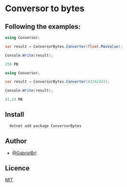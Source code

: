# Conversor to bytes


## Following the examples:

```c#
using Conversor;

var result = ConversorBytes.Converter(float.MaxValue);

Console.Write(result);

256 PB
```

```c#
using Conversor;

var result = ConversorBytes.Converter(43242423);

Console.Write(result);

41,24 MB
```
## Install

```bash
  dotnet add package ConversorBytes
```
    
## Author

- [@GabrielBrl](https://github.com/GabrielBrL)


## Licence

[MIT](https://choosealicense.com/licenses/mit/)

